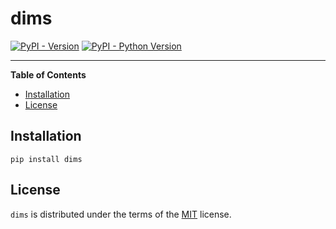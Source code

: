 # dims

[![PyPI - Version](https://img.shields.io/pypi/v/dims.svg)](https://pypi.org/project/dims)
[![PyPI - Python Version](https://img.shields.io/pypi/pyversions/dims.svg)](https://pypi.org/project/dims)

-----

**Table of Contents**

- [Installation](#installation)
- [License](#license)

## Installation

```console
pip install dims
```

## License

`dims` is distributed under the terms of the [MIT](https://spdx.org/licenses/MIT.html) license.
